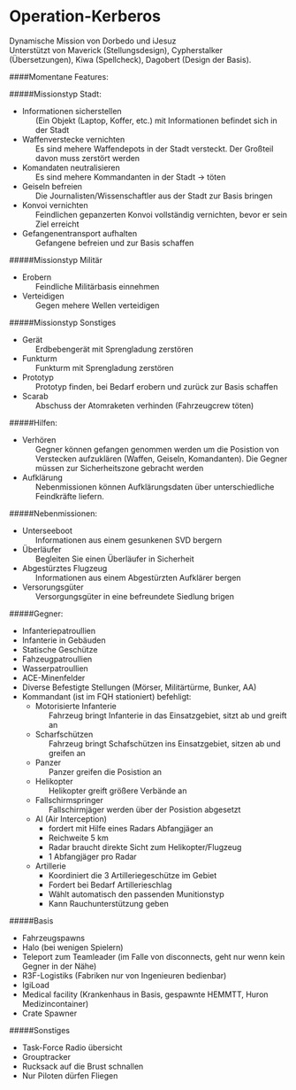 # Operation-Kerberos
Dynamische Mission von Dorbedo und iJesuz </br>
Unterstützt von Maverick (Stellungsdesign), Cypherstalker (Übersetzungen), Kiwa (Spellcheck), Dagobert (Design der Basis).

####Momentane Features:

#####Missionstyp Stadt:<ul>
<li>Informationen sicherstellen<ul>(Ein Objekt (Laptop, Koffer, etc.) mit Informationen  befindet sich in der Stadt</ul></li>
<li>Waffenverstecke vernichten<ul>Es sind mehere Waffendepots in der Stadt versteckt. Der Großteil davon muss zerstört werden</ul></li>
<li>Komandaten neutralisieren<ul>Es sind mehere Kommandanten in der Stadt -> töten</ul></li>
<li>Geiseln befreien<ul>Die Journalisten/Wissenschaftler aus der Stadt zur Basis bringen</ul></li>
<li>Konvoi vernichten<ul>Feindlichen gepanzerten Konvoi vollständig vernichten, bevor er sein Ziel erreicht</ul></li>
<li>Gefangenentransport aufhalten<ul>Gefangene befreien und zur Basis schaffen</ul></li>
</ul>
#####Missionstyp Militär<ul>
<li>Erobern<ul>Feindliche Militärbasis einnehmen</ul></li>
<li>Verteidigen<ul>Gegen mehere Wellen verteidigen</ul></li>
</ul>
#####Missionstyp Sonstiges<ul>
<li>Gerät<ul>Erdbebengerät mit Sprengladung zerstören</ul></li>
<li>Funkturm<ul>Funkturm mit Sprengladung zerstören</ul></li>
<li>Prototyp<ul>Prototyp finden, bei Bedarf erobern und zurück zur Basis schaffen</ul></li>
<li>Scarab<ul>Abschuss der Atomraketen verhinden (Fahrzeugcrew töten)</ul></li>
</ul>
#####Hilfen:<ul>
<li>Verhören<ul>Gegner können gefangen genommen werden um die Posistion von Verstecken aufzuklären (Waffen, Geiseln, Komandanten). Die Gegner müssen zur Sicherheitszone gebracht werden</ul></li>
<li>Aufklärung<ul>Nebenmissionen können Aufklärungsdaten über unterschiedliche Feindkräfte liefern.</ul></li>
</ul>
#####Nebenmissionen:<ul>
<li>Unterseeboot<ul>Informationen aus einem gesunkenen SVD bergern</ul></li>
<li>Überläufer<ul>Begleiten Sie einen Überläufer in Sicherheit</ul></li>
<li>Abgestürztes Flugzeug<ul>Informationen aus einem Abgestürzten Aufklärer bergen</ul></li>
<li>Versorungsgüter<ul>Versorgungsgüter in eine befreundete Siedlung brigen</ul></li>
</ul>
#####Gegner:<ul>
<li>Infanteriepatroullien
<li>Infanterie in Gebäuden
<li>Statische Geschütze
<li>Fahzeugpatroullien
<li>Wasserpatroullien
<li>ACE-Minenfelder
<li>Diverse Befestigte Stellungen (Mörser, Militärtürme, Bunker, AA)
<li>Kommandant (ist im FQH stationiert) befehligt:<ul>
<li>Motorisierte Infanterie<ul>Fahrzeug bringt Infanterie in das Einsatzgebiet, sitzt ab und greift an</ul></li>
<li>Scharfschützen<ul>Fahrzeug bringt Schafschützen ins Einsatzgebiet, sitzen ab und greifen an</ul></li>
<li>Panzer<ul>Panzer greifen die Posistion an</ul></li>
<li>Helikopter<ul>Helikopter greift größere Verbände an</ul></li>
<li>Fallschirmspringer<ul>Fallschirmjäger werden über der Posistion abgesetzt</ul></li>
<li>AI (Air Interception)<ul><li>fordert mit Hilfe eines Radars Abfangjäger an</li>
<li>Reichweite 5 km</li>
<li>Radar braucht direkte Sicht zum Helikopter/Flugzeug</li>
<li>1 Abfangjäger pro Radar</li></ul></li>
<li>Artillerie<ul><li>Koordiniert die 3 Artilleriegeschütze im Gebiet</li>
<li>Fordert bei Bedarf Artillerieschlag</li>
<li>Wählt automatisch den passenden Munitionstyp</li>
<li>Kann Rauchunterstützung geben</li></ul></li>
</ul></ul>
#####Basis<ul>
<li>Fahrzeugspawns</li>
<li>Halo (bei wenigen Spielern)</li>
<li>Teleport zum Teamleader (im Falle von disconnects, geht nur wenn kein Gegner in der Nähe)</li>
<li>R3F-Logistiks (Fabriken nur von Ingenieuren bedienbar)</li>
<li>IgiLoad</li>
<li>Medical facility (Krankenhaus in Basis, gespawnte HEMMTT, Huron Medizincontainer)</li>
<li>Crate Spawner</li>
</ul>
#####Sonstiges<ul>
<li>Task-Force Radio übersicht</li>
<li>Grouptracker</li>
<li>Rucksack auf die Brust schnallen</li>
<li>Nur Piloten dürfen Fliegen</ul></li>
